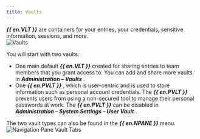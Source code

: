 ```yaml
---
title: Vaults
---
```

***{{ en.VLT }}*** are containers for your entries, your credentials, sensitive information, sessions, and more.  
![Vaults](/img/en/rdm/mac/RDMMac0020.png) 

You will start with two vaults:  

* One main default ***{{ en.VLT }}*** created for sharing entries to team members that you grant access to. You can add and share more vaults in ***Administration – Vaults*** . 
* One ***{{ en.PVLT }}*** , which is user-centric and is used to store information such as personal account credentials. The ***{{ en.PVLT }}*** prevents users from using a non-secured tool to manage their personal passwords at work. The ***{{ en.PVLT }}*** can be disabled in ***Administration – System Settings – User Vault*** .  

The two vault types can also be found in the ***{{ en.NPANE }}*** menu.  
![Navigation Pane Vault Tabs](/img/en/rdm/mac/RDMMac0021.png) 

